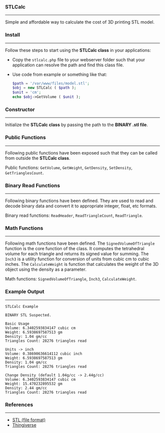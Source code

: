 ### STLCalc
-----
Simple and affordable way to calculate the cost of 3D printing STL model.

### Install
-----
Follow these steps to start using the **STLCalc class** in your applications:

* Copy the `stlcalc.php` file to your webserver folder such that your application can resolve the path and find this class file.
* Use code from example or something like that:

   ```php
   $path = '/var/www/files/model.stl';
   $obj = new STLCalc ( $path );
   $unit = 'cm';
   echo $obj->GetVolume ( $unit );
   ```

### Constructor
-----
Initialize the **STLCalc class** by passing the path to the **BINARY .stl file**.

### Public Functions
-----
Following public functions have been exposed such that they can be called from outside the **STLCalc class**.

Public functions: `GetVolume`, `GetWeight`, `GetDensity`, `SetDensity`, `GetTrianglesCount`.

### Binary Read Functions
-----
Following binary functions have been defined. They are used to read and decode binary data and convert it to appropriate integer, float, etc formats.

Binary read functions: `ReadHeader`, `ReadTriangleCount`, `ReadTriangle`.

### Math Functions
-----
Following math functions have been defined. The `SignedVolumeOfTriangle` function is the core function of the class. It computes the tetrahedral volume for each triangle and returns its signed value for summing. The `Inch3` is a utility function for conversion of units from cubic cm to cubic inches. The `CalculateWeight` is function that calculates the weight of the 3D object using the density as a parameter.

Math functions: `SignedVolumeOfTriangle`, `Inch3`, `CalculateWeight`.


### Example Output
-----
```text
STLCalc Example

BINARY STL Suspected. 

Basic Usage
Volume: 6.3402593834147 cubic cm
Weight: 6.5938697587513 gm
Density: 1.04 gm/cc
Triangles Count: 28276 triangles read

Units -> inch
Volume: 0.38690636614112 cubic inch
Weight: 6.5938697587513 gm
Density: 1.04 gm/cc
Triangles Count: 28276 triangles read

Change Density (default 1.04g/cc -> 2.44g/cc)
Volume: 6.3402593834147 cubic cm
Weight: 15.470232895532 gm
Density: 2.44 gm/cc
Triangles Count: 28276 triangles read
```

### References
-----
- [STL (file format)](https://en.wikipedia.org/wiki/STL_(file_format))
- [Thingiverse](https://www.thingiverse.com/)
